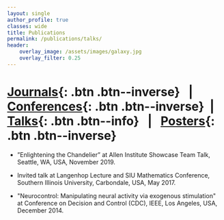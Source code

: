 ```yaml
---
layout: single
author_profile: true
classes: wide
title: Publications
permalink: /publications/talks/
header:
    overlay_image: /assets/images/galaxy.jpg
    overlay_filter: 0.25
---
```



# [Journals](/publications/journals/){: .btn .btn--inverse} &nbsp; | &nbsp;  [Conferences](/publications/conferences/){: .btn .btn--inverse} &nbsp;| &nbsp; [Talks](/publications/talks/){: .btn .btn--info} &nbsp; | &nbsp; [Posters](/publications/posters/){: .btn .btn--inverse}

* ”Enlightening the Chandelier” at Allen Institute Showcase Team Talk, Seattle, WA, USA, November 2019. <a href="https://www.youtube.com/watch?v=9Zwd_y_NP8o&list=PLN-QyZNMh3Pvlgdv21FLaTmqEYvUVo5m_&index=6"><i class="fab fa-youtube" style="color:red;"></i></a>

* Invited talk at Langenhop Lecture and SIU Mathematics Conference, Southern Illinois University, Carbondale,
USA, May 2017.

* "Neurocontrol: Manipulating neural activity via exogenous stimulation" at Conference on Decision and Control (CDC), IEEE, Los Angeles, USA, December 2014.